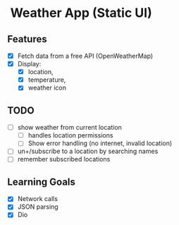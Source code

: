 #  Weather App (Static UI)

## Features

- [x] Fetch data from a free API (OpenWeatherMap)
- [x] Display:
  - [x] location,
  - [x] temperature,
  - [x] weather icon

## TODO

- [ ] show weather from current location
  - [ ] handles location permissions
  - [ ] Show error handling (no internet, invalid location)
- [ ] un+/subscribe to a location by searching names
- [ ] remember subscribed locations

## Learning Goals

- [x] Network calls
- [x] JSON parsing
- [x] Dio

